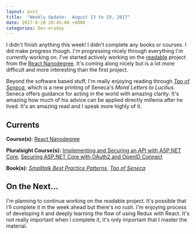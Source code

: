 ```yaml
---
layout: post
title:  "Weekly Update:  August 13 to 19, 2017"
date: 2017-8-20 20:45:00 +0000
categories: Dev-eryday
---
```


I didn't finish anything this week! I didn't complete any books or courses. I did make progress though. I'm progressing nicely through everything I'm currently working on. I've started actively working on the [readable][read] project from the [React Nanodegree][rnd]. It's coming along nicely but is a lot more difficult and more interesting than the first project.

Beyond the software based stuff, I'm really enjoying reading through *[Tao of Seneca][tao]*, which is a new printing of Seneca's *Moral Letters to Lucilius*. Seneca offers guidance for acting in the world with amazing clarity. It's amazing how much of his advice can be applied directly millenia after he lived. It's an amazing read and I speak more highly of it.

Currents
--------
**Course(s):** [React Nanodegree][rnd]

**Pluralsight Course(s):** [Implementing and Securing an API with ASP.NET Core][core], [Securing ASP.NET Core with OAuth2 and OpenID Connect][secure]

**Book(s):** *[Smalltalk Best Practice Patterns][sbp]*, *[Tao of Seneca][tao]*

On the Next...
--------
I'm planning to continue working on the readable project. It's possible that I'll complete it in the week ahead but there's no rush. I'm enjoying process of developing it and deeply learning the flow of using Redux with React. It's not really important when I complete it, it's only important that I master the material.

[core]: https://app.pluralsight.com/library/courses/aspdotnetcore-implementing-securing-api/table-of-contents
[sbp]: https://www.amazon.com/Smalltalk-Best-Practice-Patterns-Kent/dp/013476904X
[rnd]: https://www.udacity.com/course/react-nanodegree--nd019
[arjs]: https://app.pluralsight.com/library/courses/reactjs-advanced/table-of-contents
[tao]: https://tim.blog/2017/07/06/tao-of-seneca/
[micro]: https://www.amazon.com/Building-Microservices-Designing-Fine-Grained-Systems/dp/1491950358/ref=sr_1_1?ie=UTF8&qid=1501815666&sr=8-1&keywords=microservices
[secure]: https://app.pluralsight.com/library/courses/asp-dotnet-core-oauth2-openid-connect-securing/table-of-contents
[gats]: https://www.gatsbyjs.org
[reads]: https://github.com/jpniederer/myreads
[hack]: https://app.pluralsight.com/library/courses/hacking-authentication-web-app/table-of-contents
[read]: https://github.com/jpniederer/readable
[jek]: https://jekyllrb.com